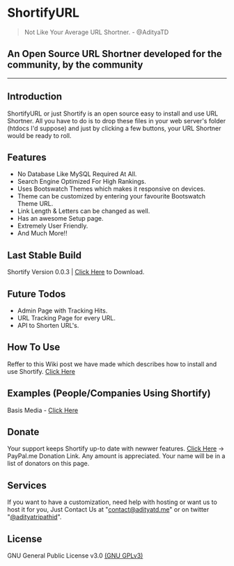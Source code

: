 # ShortifyURL

> Not Like Your Average URL Shortner. - @AdityaTD

## An Open Source URL Shortner developed for the community, by the community
----------

Introduction
-------
ShortifyURL or just Shortify is an open source easy to install and use URL Shortner. All you have to do is to drop these files in your web server's folder (htdocs I'd suppose) and just by clicking a few buttons, your URL Shortner would be ready to roll.

Features
------
- No Database Like MySQL Required At All.
- Search Engine Optimized For High Rankings.
- Uses Bootswatch Themes which makes it responsive on devices.
- Theme can be customized by entering your favourite Bootswatch Theme URL.
- Link Length & Letters can be changed as well.
- Has an awesome Setup page.
- Extremely User Friendly.
- And Much More!!

Last Stable Build
------
Shortify Version 0.0.3 | [Click Here](https://github.com/ShortifyURL/ShortifyURL/releases/tag/0.0.3) to Download.

Future Todos
------
- Admin Page with Tracking Hits.
- URL Tracking Page for every URL.
- API to Shorten URL's.

How To Use
------
Reffer to this Wiki post we have made which describes how to install and use Shortify. [Click Here](https://github.com/ShortifyURL/ShortifyURL/wiki/How-To-Install-Shortify-and-Set-It-Up)

Examples (People/Companies Using Shortify)
------
Basis Media - [Click Here](http://basis.yt/s)

Donate
------
Your support keeps Shortify up-to date with newwer features.
[Click Here](https://paypal.me/AdityaTD) -> PayPal.me Donation Link.
Any amount is appreciated. Your name will be in a list of donators on this page.

Services
------
If you want to have a customization, need help with hosting or want us to host it for you, Just Contact Us at "contact@adityatd.me" or on twitter "[@adityatripathid](https://bit.ly/ATDTwitter)".

License
-------
GNU General Public License v3.0 [(GNU GPLv3)](LICENSE)

